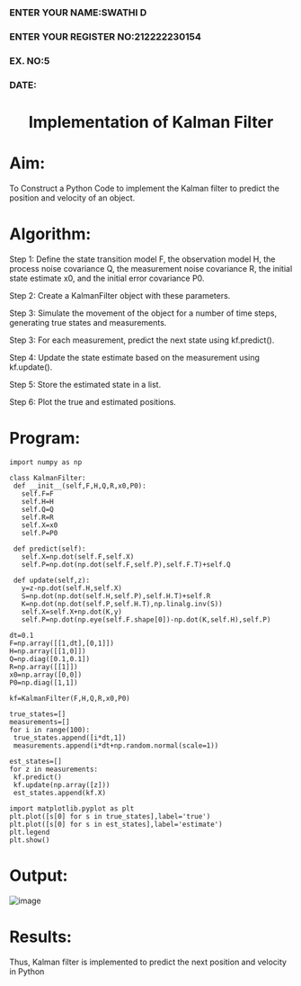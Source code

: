 <H3>ENTER YOUR NAME:SWATHI D
<H3>ENTER YOUR REGISTER NO:212222230154
<H3>EX. NO:5
<H3>DATE:
<H1 ALIGN =CENTER> Implementation of Kalman Filter</H1>
  
# Aim:
To Construct a Python Code to implement the Kalman filter to predict the position and velocity of an object.
  
# Algorithm:
Step 1: Define the state transition model F, the observation model H, the process noise covariance Q, the measurement noise covariance R, the initial state estimate x0, and the initial error covariance P0.<BR>
  
Step 2:  Create a KalmanFilter object with these parameters.<BR>

Step 3: Simulate the movement of the object for a number of time steps, generating true states and measurements. <BR>

Step 3: For each measurement, predict the next state using kf.predict().<BR>

Step 4: Update the state estimate based on the measurement using kf.update().<BR>

Step 5: Store the estimated state in a list.<BR>

Step 6: Plot the true and estimated positions.<BR>
  
# Program:
 ```
import numpy as np

class KalmanFilter:
  def __init__(self,F,H,Q,R,x0,P0):
    self.F=F
    self.H=H
    self.Q=Q
    self.R=R
    self.X=x0
    self.P=P0

  def predict(self):
    self.X=np.dot(self.F,self.X)
    self.P=np.dot(np.dot(self.F,self.P),self.F.T)+self.Q

  def update(self,z):
    y=z-np.dot(self.H,self.X)
    S=np.dot(np.dot(self.H,self.P),self.H.T)+self.R
    K=np.dot(np.dot(self.P,self.H.T),np.linalg.inv(S))
    self.X=self.X+np.dot(K,y)
    self.P=np.dot(np.eye(self.F.shape[0])-np.dot(K,self.H),self.P)

dt=0.1
F=np.array([[1,dt],[0,1]])
H=np.array([[1,0]])
Q=np.diag([0.1,0.1])
R=np.array([[1]])
x0=np.array([0,0])
P0=np.diag([1,1])

kf=KalmanFilter(F,H,Q,R,x0,P0)

true_states=[]
measurements=[]
for i in range(100):
  true_states.append([i*dt,1])
  measurements.append(i*dt+np.random.normal(scale=1))

est_states=[]
for z in measurements:
  kf.predict()
  kf.update(np.array([z]))
  est_states.append(kf.X)

import matplotlib.pyplot as plt
plt.plot([s[0] for s in true_states],label='true')
plt.plot([s[0] for s in est_states],label='estimate')
plt.legend
plt.show()
```

# Output:

![image](https://github.com/swathi22003343/Ex-5--AAI/assets/120440439/52bb7e8a-04f1-4b01-a048-e06542bb6612)


# Results:

Thus, Kalman filter is implemented to predict the next position and   velocity in Python



